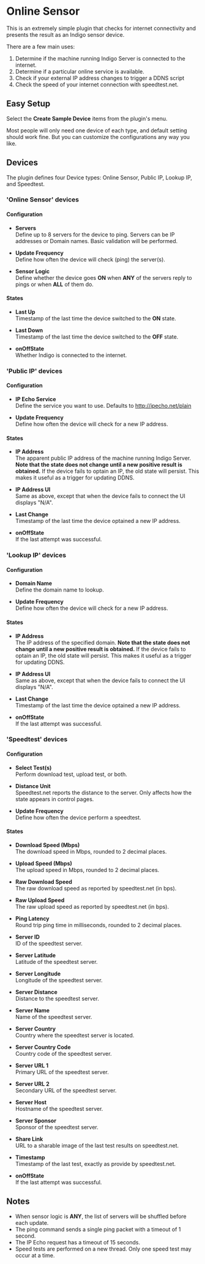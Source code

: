 # Online Sensor

This is an extremely simple plugin that checks for internet connectivity and presents the result as an Indigo sensor device.

There are a few main uses:

1. Determine if the machine running Indigo Server is connected to the internet.
2. Determine if a particular online service is available.
3. Check if your external IP address changes to trigger a DDNS script
4. Check the speed of your internet connection with speedtest.net.

## Easy Setup

Select the **Create Sample Device** items from the plugin's menu.  

Most people will only need one device of each type, and default setting should work fine.  But you can customize the configurations any way you like.

## Devices

The plugin defines four Device types: Online Sensor, Public IP, Lookup IP, and Speedtest.

### 'Online Sensor' devices

#### Configuration

* **Servers**  
Define up to 8 servers for the device to ping.  Servers can be IP addresses or Domain names.  Basic validation will be performed.

* **Update Frequency**  
Define how often the device will check (ping) the server(s).

* **Sensor Logic**  
Define whether the device goes **ON** when **ANY** of the servers reply to pings or when **ALL** of them do.

#### States

* **Last Up**  
Timestamp of the last time the device switched to the **ON** state.

* **Last Down**  
Timestamp of the last time the device switched to the **OFF** state.

* **onOffState**  
Whether Indigo is connected to the internet.

### 'Public IP' devices

#### Configuration

* **IP Echo Service**  
Define the service you want to use.  Defaults to http://ipecho.net/plain

* **Update Frequency**  
Define how often the device will check for a new IP address.

#### States

* **IP Address**  
The apparent public IP address of the machine running Indigo Server.  **Note that the state does not change until a new positive result is obtained.**  If the device fails to optain an IP, the old state will persist. This makes it useful as a trigger for updating DDNS.

* **IP Address UI**  
Same as above, except that when the device fails to connect the UI displays "N/A".

* **Last Change**  
Timestamp of the last time the device optained a new IP address.

* **onOffState**  
If the last attempt was successful.

### 'Lookup IP' devices

#### Configuration

* **Domain Name**  
Define the domain name to lookup.

* **Update Frequency**  
Define how often the device will check for a new IP address.

#### States

* **IP Address**  
The IP address of the specified domain.  **Note that the state does not change until a new positive result is obtained.**  If the device fails to optain an IP, the old state will persist. This makes it useful as a trigger for updating DDNS.

* **IP Address UI**  
Same as above, except that when the device fails to connect the UI displays "N/A".

* **Last Change**  
Timestamp of the last time the device optained a new IP address.

* **onOffState**  
If the last attempt was successful.

### 'Speedtest' devices

#### Configuration

* **Select Test(s)**  
Perform download test, upload test, or both.

* **Distance Unit**  
Speedtest.net reports the distance to the server.  Only affects how the state appears in control pages.

* **Update Frequency**  
Define how often the device perform a speedtest.

#### States

* **Download Speed (Mbps)**  
The download speed in Mbps, rounded to 2 decimal places.

* **Upload Speed (Mbps)**  
The upload speed in Mbps, rounded to 2 decimal places.

* **Raw Download Speed**  
The raw download speed as reported by speedtest.net (in bps).

* **Raw Upload Speed**  
The raw upload speed as reported by speedtest.net (in bps).

* **Ping Latency**  
Round trip ping time in milliseconds, rounded to 2 decimal places.

* **Server ID**  
ID of the speedtest server.

* **Server Latitude**  
Latitude of the speedtest server.

* **Server Longitude**  
Longitude of the speedtest server.

* **Server Distance**  
Distance to the speedtest server.

* **Server Name**  
Name of the speedtest server.

* **Server Country**  
Country where the speedtest server is located.

* **Server Country Code**  
Country code of the speedtest server.

* **Server URL 1**  
Primary URL of the speedtest server.

* **Server URL 2**  
Secondary URL of the speedtest server.

* **Server Host**  
Hostname of the speedtest server.

* **Server Sponsor**  
Sponsor of the speedtest server.

* **Share Link**  
URL to a sharable image of the last test results on speedtest.net.

* **Timestamp**  
Timestamp of the last test, exactly as provide by speedtest.net.

* **onOffState**  
If the last attempt was successful.

## Notes

* When sensor logic is **ANY**, the list of servers will be shuffled before each update.
* The ping command sends a single ping packet with a timeout of 1 second.
* The IP Echo request has a timeout of 15 seconds.
* Speed tests are performed on a new thread.  Only one speed test may occur at a time.